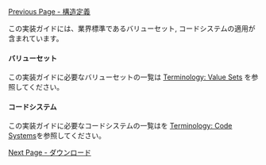 [Previous Page - 構造定義](structure.html)

この実装ガイドには、業界標準であるバリューセット, コードシステムの適用が含まれています。

#### バリューセット
この実装ガイドに必要なバリューセットの一覧は [Terminology: Value Sets](artifacts.html#用語-バリューセット) を参照してください。

#### コードシステム
この実装ガイドに必要なコードシステムの一覧はを [Terminology: Code Systems](artifacts.html#用語-コードシステム)を参照してください。

[Next Page - ダウンロード](downloads.html)